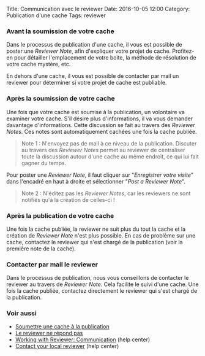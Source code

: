 Title: Communication avec le reviewer
Date: 2016-10-05 12:00
Category: Publication d'une cache
Tags: reviewer

### Avant la soumission de votre cache
Dans le processus de publication d'une cache, il vous est possible de poster une
*Reviewer Note*, afin d'expliquer votre projet de cache. Profitez-en pour
détailler l'emplacement de votre boite, la méthode de résolution de votre cache
mystère, etc.

En dehors d'une cache, il vous est possible de contacter par mail un reviewer
pour déterminer si votre projet de cache est publiable.

### Après la soumission de votre cache
Une fois que votre cache est soumise à la publication, un volontaire va examiner
votre cache. S'il désire plus d'informations, il va vous demander davantage
d'informations. Cette discussion se fait au travers des *Reviewer Notes*. Ces
notes sont automatiquement cachées une fois la cache publiée.

> Note 1 : N'envoyez pas de mail à ce niveau de la publication. Discuter au
> travers des *Reviewer Notes* permet au reviewer de centraliser toute la
> discussion autour d'une cache au même endroit, ce qui lui fait gagner du
> temps.

Pour poster une *Reviewer Note*, il faut cliquer sur "*Enregistrer votre
visite*" dans l'encadré en haut à droite et sélectionner "*Post a Reviewer
Note*".

> Note 2 : N'éditez pas les *Reviewer Notes*, car les reviewers ne sont notifiés
> qu'à la création de celles-ci !

### Après la publication de votre cache
Une fois la cache publiée, la reviewer ne suit plus du tout la cache et la
création de *Reviewer Note* n'est plus possible. En cas de problème sur une
cache, contactez le reviewer qui s'est chargé de la publication (voir la
première note de la cache).

### Contacter par mail le reviewer
Dans le processus de publication, nous vous conseillons de contacter le reviewer
au travers de *Reviewer Note*. Cela facilite le suivi d'une cache. Une fois la
cache publiée, contactez directement le reviewer qui s'est chargé de la
publication.

### Voir aussi
* [Soumettre une cache à la publication]({filename}/submit_cache.md)
* [Le reviewer ne répond pas]({filename}/silent_reviewer.md)
* [Working with Reviewer: Communication](https://support.groundspeak.com/index.php?pg=kb.page&id=74) (help center)
* [Contact your local reviewer](http://support.groundspeak.com/index.php?pg=kb.page&id=200) (help center)

